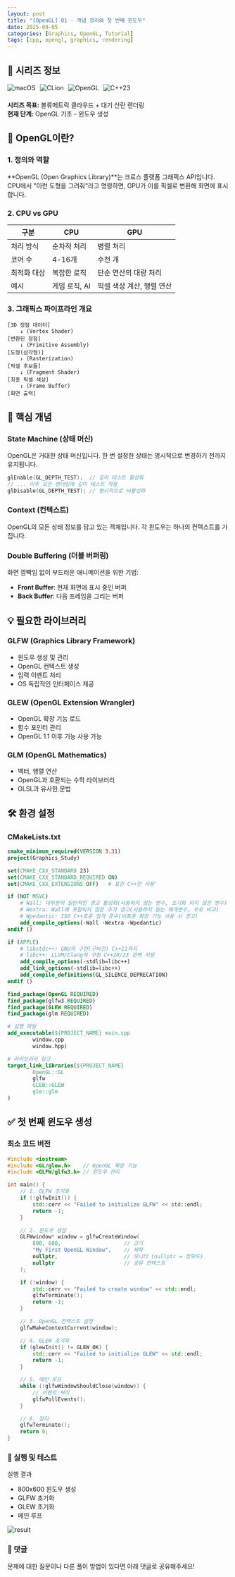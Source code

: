 ```yaml
---
layout: post
title: "[OpenGL] 01 - 개념 정리와 첫 번째 윈도우"
date: 2025-09-05
categories: [Graphics, OpenGL, Tutorial]
tags: [cpp, opengl, graphics, rendering]
---
```


## 📌 시리즈 정보

<div style="display: flex; gap: 10px; margin-bottom: 20px;">
<img src="https://img.shields.io/badge/플랫폼-macOS-black?style=flat-square" alt="macOS" />
<img src="https://img.shields.io/badge/IDE-CLion-00ACC1?style=flat-square" alt="CLion" />
<img src="https://img.shields.io/badge/OpenGL-3.3+-5586A4?style=flat-square" alt="OpenGL" />
<img src="https://img.shields.io/badge/C++-23-00599C?style=flat-square" alt="C++23" />
</div>

**시리즈 목표:** 볼류메트릭 클라우드 + 대기 산란 렌더링  
**현재 단계:** OpenGL 기초 - 윈도우 생성

## 📖 OpenGL이란?

### 1. 정의와 역할

**OpenGL (Open Graphics Library)**는 크로스 플랫폼 그래픽스 API입니다. CPU에서 "이런 도형을 그려줘"라고 명령하면, GPU가 이를 픽셀로 변환해 화면에 표시합니다.

### 2. CPU vs GPU

| 구분 | CPU | GPU |
|------|-----|-----|
| 처리 방식 | 순차적 처리 | 병렬 처리 |
| 코어 수 | 4-16개 | 수천 개 |
| 최적화 대상 | 복잡한 로직 | 단순 연산의 대량 처리 |
| 예시 | 게임 로직, AI | 픽셀 색상 계산, 행렬 연산 |

### 3. 그래픽스 파이프라인 개요

```
[3D 정점 데이터] 
    ↓ (Vertex Shader)
[변환된 정점] 
    ↓ (Primitive Assembly)
[도형(삼각형)] 
    ↓ (Rasterization)
[픽셀 후보들] 
    ↓ (Fragment Shader)
[최종 픽셀 색상]
    ↓ (Frame Buffer)
[화면 출력]
```

## 🎯 핵심 개념

### State Machine (상태 머신)
OpenGL은 거대한 상태 머신입니다. 한 번 설정한 상태는 명시적으로 변경하기 전까지 유지됩니다.

```cpp
glEnable(GL_DEPTH_TEST);  // 깊이 테스트 활성화
// ... 이후 모든 렌더링에 깊이 테스트 적용
glDisable(GL_DEPTH_TEST); // 명시적으로 비활성화
```

### Context (컨텍스트)
OpenGL의 모든 상태 정보를 담고 있는 객체입니다. 각 윈도우는 하나의 컨텍스트를 가집니다.

### Double Buffering (더블 버퍼링)
화면 깜빡임 없이 부드러운 애니메이션을 위한 기법:
- **Front Buffer**: 현재 화면에 표시 중인 버퍼
- **Back Buffer**: 다음 프레임을 그리는 버퍼

## 💡 필요한 라이브러리

### GLFW (Graphics Library Framework)
- 윈도우 생성 및 관리
- OpenGL 컨텍스트 생성
- 입력 이벤트 처리
- OS 독립적인 인터페이스 제공

### GLEW (OpenGL Extension Wrangler)
- OpenGL 확장 기능 로드
- 함수 포인터 관리
- OpenGL 1.1 이후 기능 사용 가능

### GLM (OpenGL Mathematics)
- 벡터, 행렬 연산
- OpenGL과 호환되는 수학 라이브러리
- GLSL과 유사한 문법

## 🛠 환경 설정

### CMakeLists.txt

```cmake
cmake_minimum_required(VERSION 3.31)
project(Graphics_Study)

set(CMAKE_CXX_STANDARD 23)
set(CMAKE_CXX_STANDARD_REQUIRED ON)
set(CMAKE_CXX_EXTENSIONS OFF)   # 표준 C++만 사용'

if (NOT MSVC)
    # Wall: 대부분의 일반적인 경고 활성화(사용하지 않는 변수, 초기화 되지 않은 변수)
    # Wextra: Wall에 포함되지 않은 추가 경고(사용하지 않는 매개변수, 부호 비교)
    # Wpedantic: ISO C++표준 엄격 준수(비표준 확장 기능 사용 시 경고)
    add_compile_options(-Wall -Wextra -Wpedantic)
endif ()

if (APPLE)
    # libstdc++: GNU의 구현(구버전) C++11까지
    # libc++: LLVM/Clang의 구현 C++20/23 완벽 지원
    add_compile_options(-stdlib=libc++)
    add_link_options(-stdlib=libc++)
    add_compile_definitions(GL_SILENCE_DEPRECATION)
endif ()

find_package(OpenGL REQUIRED)
find_package(glfw3 REQUIRED)
find_package(GLEW REQUIRED)
find_package(glm REQUIRED)

# 실행 파일
add_executable(${PROJECT_NAME} main.cpp
        window.cpp
        window.hpp)

# 라이브러리 링크
target_link_libraries(${PROJECT_NAME}
        OpenGL::GL
        glfw
        GLEW::GLEW
        glm::glm
)
```

## ✅ 첫 번째 윈도우 생성

### 최소 코드 버전

```cpp
#include <iostream>
#include <GL/glew.h>    // OpenGL 확장 기능
#include <GLFW/glfw3.h> // 윈도우 관리

int main() {
    // 1. GLFW 초기화
    if (!glfwInit()) {
        std::cerr << "Failed to initialize GLFW" << std::endl;
        return -1;
    }

    // 2. 윈도우 생성
    GLFWwindow* window = glfwCreateWindow(
        800, 600,                    // 크기
        "My First OpenGL Window",    // 제목
        nullptr,                     // 모니터 (nullptr = 창모드)
        nullptr                      // 공유 컨텍스트
    );

    if (!window) {
        std::cerr << "Failed to create window" << std::endl;
        glfwTerminate();
        return -1;
    }

    // 3. OpenGL 컨텍스트 설정
    glfwMakeContextCurrent(window);

    // 4. GLEW 초기화
    if (glewInit() != GLEW_OK) {
        std::cerr << "Failed to initialize GLEW" << std::endl;
        return -1;
    }

    // 5. 메인 루프
    while (!glfwWindowShouldClose(window)) {
        // 이벤트 처리
        glfwPollEvents();
    }

    // 6. 정리
    glfwTerminate();
    return 0;
}
```

### 🔬 실행 및 테스트

실행 결과

- 800x600 윈도우 생성
- GLFW 초기화
- GLEW 초기화
- 메인 루프

![result](../assets/images/OpenGL/Empty%20Window.png)

### 💬 댓글

문제에 대한 질문이나 다른 풀이 방법이 있다면 아래 댓글로 공유해주세요!